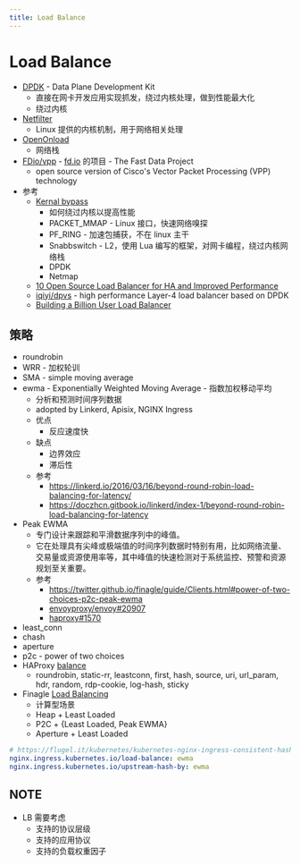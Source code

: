 ```yaml
---
title: Load Balance
---
```


# Load Balance

- [DPDK](https://en.wikipedia.org/wiki/Data_Plane_Development_Kit) - Data Plane Development Kit
  - 直接在网卡开发应用实现抓发，绕过内核处理，做到性能最大化
  - 绕过内核
- [Netfilter](https://en.wikipedia.org/wiki/Netfilter)
  - Linux 提供的内核机制，用于网络相关处理
- [OpenOnload](https://www.openonload.org/)
  - 网络栈
- [FDio/vpp](https://github.com/FDio/vpp) - [fd.io](https://fd.io/) 的项目 - The Fast Data Project
  - open source version of Cisco's Vector Packet Processing (VPP) technology
- 参考
  - [Kernal bypass](https://blog.cloudflare.com/kernel-bypass/)
    - 如何绕过内核以提高性能
    - PACKET_MMAP - Linux 接口，快速网络嗅探
    - PF_RING - 加速包捕获，不在 linux 主干
    - Snabbswitch - L2，使用 Lua 编写的框架，对网卡编程，绕过内核网络栈
    - DPDK
    - Netmap
  - [10 Open Source Load Balancer for HA and Improved Performance](https://geekflare.com/open-source-load-balancer)
  - [iqiyi/dpvs](https://github.com/iqiyi/dpvs) - high performance Layer-4 load balancer based on DPDK
  - [Building a Billion User Load Balancer](https://news.ycombinator.com/item?id=13354546)

## 策略

- roundrobin
- WRR - 加权轮训
- SMA - simple moving average
- ewma - Exponentially Weighted Moving Average - 指数加权移动平均
  - 分析和预测时间序列数据
  - adopted by Linkerd, Apisix, NGINX Ingress
  - 优点
    - 反应速度快
  - 缺点
    - 边界效应
    - 滞后性
  - 参考
    - https://linkerd.io/2016/03/16/beyond-round-robin-load-balancing-for-latency/
    - https://doczhcn.gitbook.io/linkerd/index-1/beyond-round-robin-load-balancing-for-latency
- Peak EWMA
  - 专门设计来跟踪和平滑数据序列中的峰值。
  - 它在处理具有尖峰或极端值的时间序列数据时特别有用，比如网络流量、交易量或资源使用率等，其中峰值的快速检测对于系统监控、预警和资源规划至关重要。
  - 参考
    - https://twitter.github.io/finagle/guide/Clients.html#power-of-two-choices-p2c-peak-ewma
    - [envoyproxy/envoy#20907](https://github.com/envoyproxy/envoy/issues/20907)
    - [haproxy#1570](https://github.com/haproxy/haproxy/issues/1570)
- least_conn
- chash
- aperture
- p2c - power of two choices
- HAProxy [balance](https://docs.haproxy.org/2.9/configuration.html#4.2-balance)
  - roundrobin, static-rr, leastconn, first, hash, source, uri, url_param, hdr, random, rdp-cookie, log-hash, sticky
- Finagle [Load Balancing](https://twitter.github.io/finagle/guide/Clients.html#load-balancing)
  - 计算型场景
  - Heap + Least Loaded
  - P2C + {Least Loaded, Peak EWMA}
  - Aperture + Least Loaded

```yaml
# https://flugel.it/kubernetes/kubernetes-nginx-ingress-consistent-hash-subset-load-balancer/
nginx.ingress.kubernetes.io/load-balance: ewma
nginx.ingress.kubernetes.io/upstream-hash-by: ewma
```

## NOTE

- LB 需要考虑
  - 支持的协议层级
  - 支持的应用协议
  - 支持的负载权重因子
